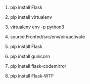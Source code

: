 1. pip install Flask
2. pip install virtualenv

3. virtualenv env -p python3

4. source Fronted/src/env/bin/activate
5. pip install Flask
6. pip install gunicorn
7. pip install flask-codemirror
8. pip install Flask-WTF
